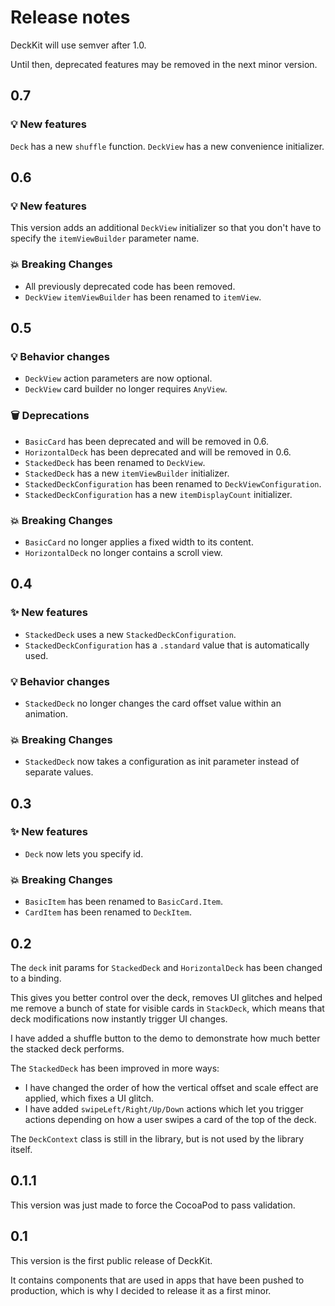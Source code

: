 # Release notes

DeckKit will use semver after 1.0. 

Until then, deprecated features may be removed in the next minor version.



## 0.7

### 💡 New features

`Deck` has a new `shuffle` function.
`DeckView` has a new convenience initializer.



## 0.6

### 💡 New features

This version adds an additional `DeckView` initializer so that you don't have to specify the `itemViewBuilder` parameter name.

### 💥 Breaking Changes

* All previously deprecated code has been removed.
* `DeckView` `itemViewBuilder` has been renamed to `itemView`.



## 0.5

### 💡 Behavior changes

* `DeckView` action parameters are now optional.
* `DeckView` card builder no longer requires `AnyView`.

### 🗑️ Deprecations

* `BasicCard` has been deprecated and will be removed in 0.6.
* `HorizontalDeck` has been deprecated and will be removed in 0.6.
* `StackedDeck` has been renamed to `DeckView`.
* `StackedDeck` has a new `itemViewBuilder` initializer.
* `StackedDeckConfiguration` has been renamed to `DeckViewConfiguration`.
* `StackedDeckConfiguration` has a new `itemDisplayCount` initializer.

### 💥 Breaking Changes

* `BasicCard` no longer applies a fixed width to its content.
* `HorizontalDeck` no longer contains a scroll view.



## 0.4

### ✨ New features

* `StackedDeck` uses a new `StackedDeckConfiguration`.
* `StackedDeckConfiguration` has a `.standard` value that is automatically used.

### 💡 Behavior changes

* `StackedDeck` no longer changes the card offset value within an animation.

### 💥 Breaking Changes

* `StackedDeck` now takes a configuration as init parameter instead of separate values.



## 0.3

### ✨ New features

* `Deck` now lets you specify id.

### 💥 Breaking Changes

* `BasicItem` has been renamed to `BasicCard.Item`.
* `CardItem` has been renamed to `DeckItem`.



## 0.2

The `deck` init params for `StackedDeck` and `HorizontalDeck` has been changed to a binding.

This gives you better control over the deck, removes UI glitches and helped me remove a bunch of state for visible cards in `StackDeck`, which means that deck modifications now instantly trigger UI changes. 

I have added a shuffle button to the demo to demonstrate how much better the stacked deck performs.

The `StackedDeck` has been improved in more ways:

* I have changed the order of how the vertical offset and scale effect are applied, which fixes a UI glitch.
* I have added `swipeLeft/Right/Up/Down` actions which let you trigger actions depending on how a user swipes a card of the top of the deck.

The `DeckContext` class is still in the library, but is not used by the library itself.



## 0.1.1

This version was just made to force the CocoaPod to pass validation. 



## 0.1

This version is the first public release of DeckKit. 

It contains components that are used in apps that have been pushed to production, which is why I decided to release it as a first minor.
